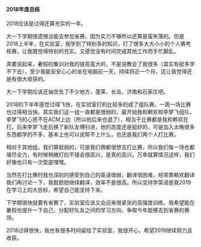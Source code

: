 #### 2018年度总结

2018应该是过得还算充实的一年。

大一下学期很遗憾没能去参加省赛，因为实力不够所以还算是蛮失落的。但是2018上半年，在实验室，我学到了特别多的知识，打了很多大大小小的个人赛考核赛，让我既觉得特别的充实，又感觉没有时间完成其他工作而手忙脚乱。

真要说起来，暑假的集训对我的提高蛮大的，不是说教会了我很多（其实有挺多学不下去），至少我能安安心心的坐在电脑前一天，持续将近一个月，这让我觉得还是有很大收获的。

大一下学期应该还抽空去了不少地方，蓬莱、长岛、济南和石家庄吧。

2018的下半年感觉过得飞快，在实验室打的比较多的成了组队赛。一周一场比赛也过得相当快。其实我们这一组一直都是很弱的，最开始我和赖欢和李梦飞组队，李梦飞的心思不在ACM上边（所以他后来也退了），相当于比赛都是我和赖欢在打。后来李梦飞走后换了新队友傅钊进，他的态度还是挺好的，可是加入太晚很多东西都学的不多，基本上也可以说帮不上什么，也还是我们两个人打比赛。

相对于其他组，我们算挺弱的，可是我们俩都很想去打比赛，所以我们每一场也都竭尽全力，有时候稍微打的不错会很高兴，是真的高兴。万幸就算情况这样，我们好像也只有一次垫底嘿嘿。

当然在打比赛时我也深刻的感受到自己的英语很弱，翻译很困难，经常靠赖欢翻译我们再讨论一下，我敲题她继续翻译，效率不是很高。所以坚持学英语是我2019在学习上的大目标，希望自己能坚持下来。

下学期很快就要有省赛了，实验室应该又会迎来很紧张的高强度训练。我希望能在暑假也提升一下自己，分配好队友之间的学习方向，争取今年能够去到省赛的赛场。

2018过得很快，我也有很多时间留给了实验室，我很开心，希望2019继续努力且收获。
